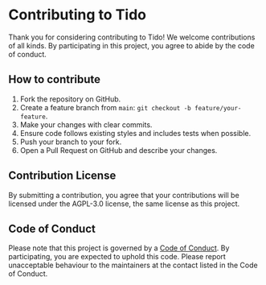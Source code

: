 # Contributing to Tido

Thank you for considering contributing to Tido! We welcome contributions of all kinds. By participating in this project, you agree to abide by the code of conduct.

## How to contribute

1. Fork the repository on GitHub.
2. Create a feature branch from `main`: `git checkout -b feature/your-feature`.
3. Make your changes with clear commits.
4. Ensure code follows existing styles and includes tests when possible.
5. Push your branch to your fork.
6. Open a Pull Request on GitHub and describe your changes.

## Contribution License

By submitting a contribution, you agree that your contributions will be licensed under the AGPL-3.0 license, the same license as this project.

## Code of Conduct

Please note that this project is governed by a [Code of Conduct](CODE_OF_CONDUCT.md). By participating, you are expected to uphold this code. Please report unacceptable behaviour to the maintainers at the contact listed in the Code of Conduct.
